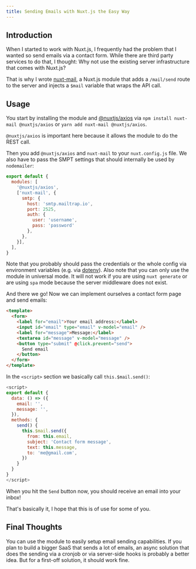 ```yaml
---
title: Sending Emails with Nuxt.js the Easy Way
---
```


## Introduction

When I started to work with Nuxt.js, I frequently had the problem that I wanted so send emails via a contact form. While there are third party services to do that, I thought: Why not use the existing server infrastructure that comes with Nuxt.js?

That is why I wrote [nuxt-mail](https://www.npmjs.com/package/nuxt-mail), a Nuxt.js module that adds a `/mail/send` route to the server and injects a `$mail` variable that wraps the API call.

## Usage

You start by installing the module and [@nuxtjs/axios](https://www.npmjs.com/package/@nuxtjs/axios) via `npm install nuxt-mail @nuxtjs/axios` or `yarn add nuxt-mail @nuxtjs/axios`.

`@nuxtjs/axios` is important here because it allows the module to do the REST call.

Then you add `@nuxtjs/axios` and `nuxt-mail` to your `nuxt.config.js` file. We also have to pass the SMPT settings that should internally be used by `nodemailer`:

```js
export default {
  modules: [
    '@nuxtjs/axios',
    ['nuxt-mail', {
      smtp: {
        host: 'smtp.mailtrap.io',
        port: 2525,
        auth: {
          user: 'username',
          pass: 'password'
        },
      },
    }],
  ],
}
```
Note that you probably should pass the credentials or the whole config via environment variables (e.g. via [dotenv](https://www.npmjs.com/package/dotenv)). Also note that you can only use the module in universal mode. It will not work if you are using `nuxt generate` or are using `spa` mode because the server middleware does not exist.

And there we go! Now we can implement ourselves a contact form page and send emails:

```html
<template>
  <form>
    <label for="email">Your email address:</label>
    <input id="email" type="email" v-model="email" />
    <label for="message">Message:</label>
    <textarea id="message" v-model="message" />
    <button type="submit" @click.prevent="send">
      Send email
    </button>
  </form>
</template>
```

In the `<script>` section we basically call `this.$mail.send()`:

```js
<script>
export default {
  data: () => ({
    email: '',
    message: '',
  }),
  methods: {
    send() {
      this.$mail.send({
        from: this.email,
        subject: 'Contact form message',
        text: this.message,
        to: 'me@gmail.com',
      })
    }
  }
}
</script>
```

When you hit the `Send` button now, you should receive an email into your inbox!

That's basically it, I hope that this is of use for some of you.

## Final Thoughts

You can use the module to easily setup email sending capabilities. If you plan to build a bigger SaaS that sends a lot of emails, an async solution that does the sending via a cronjob or via server-side hooks is probably a better idea. But for a first-off solution, it should work fine.
